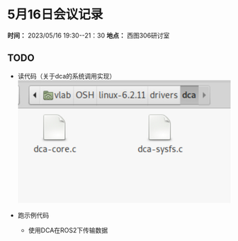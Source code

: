 # 5月16日会议记录

**时间：** 2023/05/16 19:30--21：30
**地点：** 西图306研讨室

## TODO
- 读代码（关于dca的系统调用实现）
![](./src/230516-p1.png)

- 跑示例代码
  - 使用DCA在ROS2下传输数据